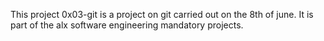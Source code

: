 This project 0x03-git is a project on git carried out on the 8th of june. It is part of the alx software engineering mandatory projects.